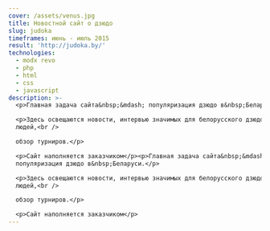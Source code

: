 ```yaml
---
cover: /assets/venus.jpg
title: Новостной сайт о дзюдо
slug: judoka
timeframes: июнь - июль 2015
result: 'http://judoka.by/'
technologies:
  - modx revo
  - php
  - html
  - css
  - javascript
description: >-
  <p>Главная задача сайта&nbsp;&mdash; популяризация дзюдо в&nbsp;Беларуси.</p>

  <p>Здесь освещаются новости, интервью значимых для белорусского дзюдо
  людей,<br />

  обзор турниров.</p>

  <p>Сайт наполняется заказчиком</p><p>Главная задача сайта&nbsp;&mdash;
  популяризация дзюдо в&nbsp;Беларуси.</p>

  <p>Здесь освещаются новости, интервью значимых для белорусского дзюдо
  людей,<br />

  обзор турниров.</p>

  <p>Сайт наполняется заказчиком</p>
---
```


